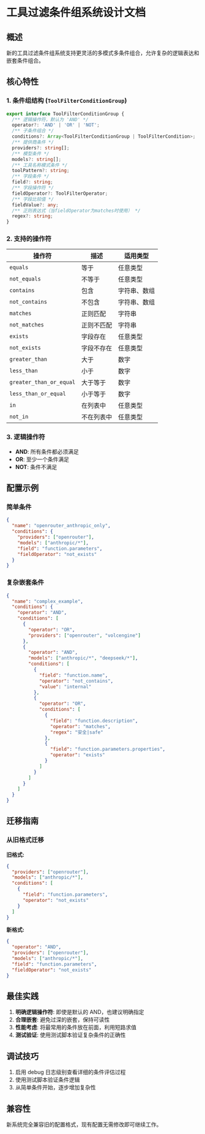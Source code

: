 # 工具过滤条件组系统设计文档

## 概述

新的工具过滤条件组系统支持更灵活的多模式多条件组合，允许复杂的逻辑表达和嵌套条件组合。

## 核心特性

### 1. 条件组结构 (`ToolFilterConditionGroup`)

```typescript
export interface ToolFilterConditionGroup {
  /** 逻辑操作符，默认为 'AND' */
  operator?: 'AND' | 'OR' | 'NOT';
  /** 子条件组合 */
  conditions?: Array<ToolFilterConditionGroup | ToolFilterCondition>;
  /** 提供商条件 */
  providers?: string[];
  /** 模型条件 */
  models?: string[];
  /** 工具名称模式条件 */
  toolPattern?: string;
  /** 字段条件 */
  field?: string;
  /** 字段操作符 */
  fieldOperator?: ToolFilterOperator;
  /** 字段比较值 */
  fieldValue?: any;
  /** 正则表达式（当fieldOperator为matches时使用） */
  regex?: string;
}
```

### 2. 支持的操作符

| 操作符                  | 描述       | 适用类型     |
| ----------------------- | ---------- | ------------ |
| `equals`                | 等于       | 任意类型     |
| `not_equals`            | 不等于     | 任意类型     |
| `contains`              | 包含       | 字符串、数组 |
| `not_contains`          | 不包含     | 字符串、数组 |
| `matches`               | 正则匹配   | 字符串       |
| `not_matches`           | 正则不匹配 | 字符串       |
| `exists`                | 字段存在   | 任意类型     |
| `not_exists`            | 字段不存在 | 任意类型     |
| `greater_than`          | 大于       | 数字         |
| `less_than`             | 小于       | 数字         |
| `greater_than_or_equal` | 大于等于   | 数字         |
| `less_than_or_equal`    | 小于等于   | 数字         |
| `in`                    | 在列表中   | 任意类型     |
| `not_in`                | 不在列表中 | 任意类型     |

### 3. 逻辑操作符

- **AND**: 所有条件都必须满足
- **OR**: 至少一个条件满足
- **NOT**: 条件不满足

## 配置示例

### 简单条件

```json
{
  "name": "openrouter_anthropic_only",
  "conditions": {
    "providers": ["openrouter"],
    "models": ["anthropic/*"],
    "field": "function.parameters",
    "fieldOperator": "not_exists"
  }
}
```

### 复杂嵌套条件

```json
{
  "name": "complex_example",
  "conditions": {
    "operator": "AND",
    "conditions": [
      {
        "operator": "OR",
        "providers": ["openrouter", "volcengine"]
      },
      {
        "operator": "AND",
        "models": ["anthropic/*", "deepseek/*"],
        "conditions": [
          {
            "field": "function.name",
            "operator": "not_contains",
            "value": "internal"
          },
          {
            "operator": "OR",
            "conditions": [
              {
                "field": "function.description",
                "operator": "matches",
                "regex": "安全|safe"
              },
              {
                "field": "function.parameters.properties",
                "operator": "exists"
              }
            ]
          }
        ]
      }
    ]
  }
}
```

## 迁移指南

### 从旧格式迁移

**旧格式:**

```json
{
  "providers": ["openrouter"],
  "models": ["anthropic/*"],
  "conditions": [
    {
      "field": "function.parameters",
      "operator": "not_exists"
    }
  ]
}
```

**新格式:**

```json
{
  "operator": "AND",
  "providers": ["openrouter"],
  "models": ["anthropic/*"],
  "field": "function.parameters",
  "fieldOperator": "not_exists"
}
```

## 最佳实践

1. **明确逻辑操作符**: 即使是默认的 AND，也建议明确指定
2. **合理嵌套**: 避免过深的嵌套，保持可读性
3. **性能考虑**: 将最常用的条件放在前面，利用短路求值
4. **测试验证**: 使用测试脚本验证复杂条件的正确性

## 调试技巧

1. 启用 debug 日志级别查看详细的条件评估过程
2. 使用测试脚本验证条件逻辑
3. 从简单条件开始，逐步增加复杂性

## 兼容性

新系统完全兼容旧的配置格式，现有配置无需修改即可继续工作。
